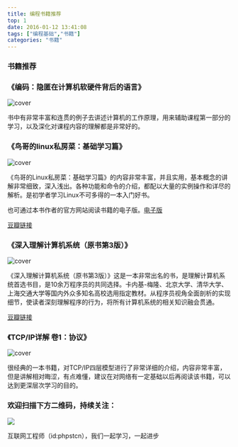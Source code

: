 ```yaml
---
title: 编程书籍推荐
top: 1
date: 2016-01-12 13:41:08
tags: ["编程基础","书籍"]
categories: "书籍"
---
```


### 书籍推荐

### 《编码：隐匿在计算机软硬件背后的语言》
![cover](https://img3.doubanio.com/view/subject/l/public/s4379914.jpg)

书中有非常丰富和连贯的例子去讲述计算机的工作原理，用来辅助课程第一部分的学习，以及深化对课程内容的理解都是非常好的。

### 《鸟哥的linux私房菜：基础学习篇》
![cover](https://img1.doubanio.com/view/subject/l/public/s4399937.jpg)

《鸟哥的Linux私房菜：基础学习篇》的内容非常丰富，并且实用，基本概念的讲解非常细致，深入浅出。各种功能和命令的介绍，都配以大量的实例操作和详尽的解析。是初学者学习Linux不可多得的一本入门好书。

也可通过本书作者的官方网站阅读书籍的电子版。[电子版](http://cn.linux.vbird.org/linux_basic/linux_basic.php)

[豆瓣链接](https://book.douban.com/subject/4889838/)

### 《深入理解计算机系统（原书第3版）》
![cover](https://img1.doubanio.com/view/subject/l/public/s29195878.jpg)

《深入理解计算机系统（原书第3版）》这是一本非常出名的书，是理解计算机系统首选书目，是10余万程序员的共同选择。卡内基-梅隆、北京大学、清华大学、上海交通大学等国内外众多知名高校选用指定教材。从程序员视角全面剖析的实现细节，使读者深刻理解程序的行为，将所有计算机系统的相关知识融会贯通。

[豆瓣链接](https://book.douban.com/subject/26912767/)

### 《TCP/IP详解 卷1：协议》
![cover](https://img3.doubanio.com/view/subject/l/public/s1543906.jpg)

很经典的一本书籍，对TCP/IP四层模型进行了非常详细的介绍，内容非常丰富，但是讲解相对晦涩，有点难懂，建议在对网络有一定基础以后再阅读该书籍，可以达到更深层次学习的目的。


### 欢迎扫描下方二维码，持续关注：
![](https://ww1.sinaimg.cn/large/a616b9a4gy1g4xzv954a4j20760763yo.jpg)

互联网工程师（id:phpstcn），我们一起学习，一起进步